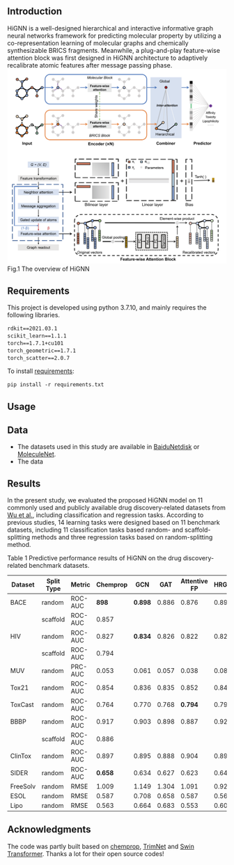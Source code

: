 ## Introduction
HiGNN is a well-designed hierarchical and interactive informative graph neural networks framework for predicting molecular property by utilizing a co-representation learning of molecular graphs and chemically synthesizable BRICS fragments. Meanwhile, a plug-and-play feature-wise attention block was first designed in HiGNN architecture to adaptively recalibrate atomic features after message passing phase.
![overview](https://github.com/jaminzzz/hignn/blob/main/overview.png)
Fig.1 The overview of HiGNN

## Requirements
This project is developed using python 3.7.10, and mainly requires the following libraries.
```txt
rdkit==2021.03.1
scikit_learn==1.1.1
torch==1.7.1+cu101
torch_geometric==1.7.1
torch_scatter==2.0.7
```
To install [requirements](https://github.com/jaminzzz/hignn/requirements.txt):
```txt
pip install -r requirements.txt
```

## Usage

## Data
- The datasets used in this study are available in [BaiduNetdisk](https://pan.baidu.com/s/1NDDrsjWuL_5PhOeSD7RM5w?pwd=scut) or [MoleculeNet](https://moleculenet.org/).
- The data 
## Results
In the present study, we evaluated the proposed HiGNN model on 11 commonly used and publicly available drug discovery-related datasets from [Wu et al.](https://pubs.rsc.org/en/content/articlelanding/2018/SC/C7SC02664A), including classification and regression tasks. According to previous studies, 14 learning tasks were designed based on 11 benchmark datasets, including 11 classification tasks based random- and scaffold-splitting methods and three regression tasks based on random-splitting method.

Table 1 Predictive performance results of HiGNN on the drug discovery-related benchmark datasets.

| Dataset | Split Type | Metric  | Chemprop | GCN   | GAT   | Attentive FP | HRGCN+ | XGBoost | HiGNN   |
|---------|------------|---------|----------|-------|-------|--------------|--------|---------|---------|
| BACE    | random     | ROC-AUC | **898**  | **0.898** | 0.886 | 0.876        | 0.891  | 0.889   | 0.890   |
|         | scaffold   | ROC-AUC | 0.857    |       |       |              |        |         | **0.882**   |
| HIV     | random     | ROC-AUC | 0.827    | **0.834** | 0.826 | 0.822        | 0.824  | 0.816   | 0.816   |
|         | scaffold   | ROC-AUC | 0.794    |       |       |              |        |         | **0.802**   |
| MUV     | random     | PRC-AUC | 0.053    | 0.061 | 0.057 | 0.038        | 0.082  | 0.068   | **0.186**   |
| Tox21   | random     | ROC-AUC | 0.854    | 0.836 | 0.835 | 0.852        | 0.848  | 0.836   | **0.856**   |
| ToxCast | random     | ROC-AUC | 0.764    | 0.770 | 0.768 | **0.794**        | 0.793  | 0.774   | 0.781   |
| BBBP    | random     | ROC-AUC | 0.917    | 0.903 | 0.898 | 0.887        | 0.926  | 0.926   | **0.932**   |
|         | scaffold   | ROC-AUC | 0.886    |       |       |              |        |         | **0.927**   |
| ClinTox  | random | ROC-AUC | 0.897  | 0.895 | 0.888 | 0.904  | 0.899  | 0.911  | **0.930**   |
| SIDER    | random | ROC-AUC | **0.658**  | 0.634 | 0.627 | 0.623  | 0.641  | 0.642  | 0.651   |
| FreeSolv | random | RMSE    | 1.009  | 1.149 | 1.304 | 1.091  | 0.926  | 1.025  | **0.915**   |
| ESOL     | random | RMSE    | 0.587  | 0.708 | 0.658 | 0.587  | 0.563  | 0.582  | **0.532**   |
| Lipo     | random | RMSE    | 0.563  | 0.664 | 0.683 | 0.553  | 0.603  | 0.574  | **0.549**   |

## Acknowledgments
The code was partly built based on [chemprop](https://github.com/chemprop/chemprop), [TrimNet](https://github.com/yvquanli/trimnet) and [Swin Transformer](https://github.com/microsoft/Swin-Transformer). Thanks a lot for their open source codes!
